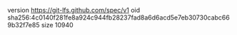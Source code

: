 version https://git-lfs.github.com/spec/v1
oid sha256:4c0140f281fe8a924c944fb28237fad8a6d6acd5e7eb30730cabc669b32f7e85
size 10940
